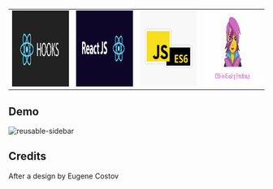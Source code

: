 
<table>
  <tr>
    <td><img src="readmeImages/ReactHooks.png" width=350 height=150></td>
    <td><img src="readmeImages/ReactJS.png" width=350 height=150></td>
    <td><img src="readmeImages/JSES6.jpg" width=350 height=150></td>
    <td><img src="readmeImages/Emotion.png" width=350 height=150></td>
  </tr>
 </table>


## Demo
![reusable-sidebar](https://user-images.githubusercontent.com/22078200/103313475-27943300-49ee-11eb-90c2-47c651eaa428.gif)

## Credits
After a design by Eugene Costov

